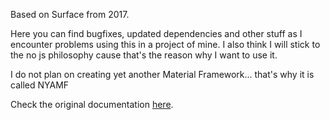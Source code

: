 Based on Surface from 2017.

Here you can find bugfixes, updated dependencies and other stuff as I encounter problems using this in a project of mine. I also think I will stick to the no js philosophy cause that's the reason why I want to use it.

I do not plan on creating yet another Material Framework... that's why it is called NYAMF

Check the original documentation [here](http://mildrenben.github.io/surface).
